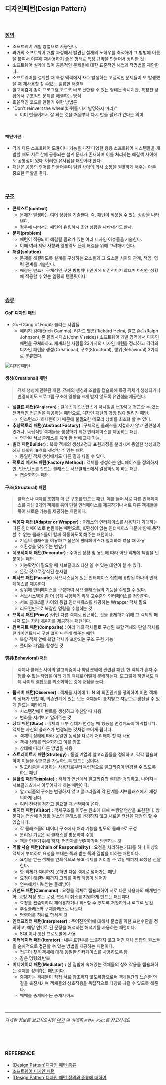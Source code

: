 ## 디자인패턴(Design Pattern)

<br/>

### <u>정의</u>

* 소프트웨어 개발 방법으로 사용된다.
* 과거의 소프트웨어 개발 과정에서 발견된 설계의 노하우를 축적하여 그 방법에 이름을 붙여서 이후에 재사용하기 좋은 형태로 특정 규약을 만들어서 정리한 것
* 소프트웨어 설계에 있어 공통적인 문제들에 대한 표준적인 해법과 작명법을 제안한다.
* 소프트웨어를 설계할 때 특정 맥락에서 자주 발생하는 고질적인 문제들이 또 발생했을 때 재사용할 할 수있는 훌륭한 해결책
* 알고리즘과 같이 프로그램 코드로 바로 변환될 수 있는 형태는 아니지만, 특정한 상황에서 구조적인 문제를 해결하는 방식
* 효율적인 코드를 만들기 위한 방법론
* "Don't reinvent the wheel(바퀴를 다시 발명하지 마라)"
  * 이미 만들어져서 잘 되는 것을 처음부터 다시 만들 필요가 없다는 의미

<br/>

#### 패턴이란

* 각기 다른 소프트웨어 모듈이나 기능을 가진 다양한 응용 소프트웨어 시스템들을 개발할 때도 서로 간에 공통되는 설계 문제가 존재하며 이를 처리하는 해결책 사이에도 공통점이 있다. 이러한 유사점을 패턴이라 한다.
* 패턴은 공통의 언어를 만들어주며 팀원 사이의 의사 소통을 원활하게 해주는 아주 중요한 역할을 한다.

<br/>

### <u>구조</u>

- **콘텍스트(context)**
  * 문제가 발생하는 여어 상황을 기술한다. 즉, 패턴이 적용될 수 있는 상황을 나타낸다.
  * 경우에 따라서는 패턴이 유용하지 못한 상황을 나타내기도 한다.
- **문제(problem)**
  * 패턴이 적용되어 해결될 필요가 있는 여러 디자인 이슈들을 기술한다.
  * 이때 여러 제약 사항과 영향력도 문제 해결을 위해 고려해야 한다.
- **해결(solution)**
  * 문제를 해결하도록 설계를 구성하는 요소들과 그 요소들 사이의 관계, 책임, 협력 관계를 기술한다.
  * 해결은 반드시 구체적인 구현 방법이나 언어에 의존적이지 않으며 다양한 상황에 적용할 수 있는 일종의 템플릿이다.

<br/>

### <u>종류</u>

#### GoF 디자인 패턴

* GoF(Gang of Fou)라 불리는 사람들
  * 에리히 감마(Erich Gamma), 리차드 헬름(Richard Helm), 랄프 존슨(Ralph Johnson), 존 블리시디스(John Vissides)
    소프트웨어 개발 영역에서 디자인 패턴을 구체화하고 체계화한 사람들
    23가지의 디자인 패턴을 정리하고 각각의 디자인 패턴을 생성(Creational), 구조(Structural), 행위(Behavioral) 3가지로 분류했다.

![디자인패턴](https://user-images.githubusercontent.com/61674527/118918011-07e5b300-b96d-11eb-8ffe-7f69e7733efd.JPG)

#### 생성(Creational) 패턴

> **객체 생성에 관련된 패턴. 객체의 생성과 조합을 캡슐화해 특정 객체가 생성되거나 변경되어도 프로그램 구조에 영향을 크게 받지 않도록 유연성을 제공한다.**

* **싱글톤 패턴(Singleton)** : 클래스의 인스턴스가 하나임을 보장하고 접근할 수 있는 전역적인 접근점을 제공하는 패턴으로, 디자인 패턴의 가장 많이 알려진 패턴.
  * 인스턴스가 하나뿐이기 때문에 불필요한 메모리 낭비를 최소화 할 수 있다.
* **추상팩토리 패턴(Abstract Factory)** : 구체적인 클래스를 지정하지 않고 관련성이 있거나, 독립적인 객체들을 생성하기 위한 인터페이스를 제공하는 패턴.
  * 연관된 서브 클래스를 묶어 한 번에 교체 가능.
* **빌더 패턴Builder)** : 복학 객체의 생성과정과 표현과정을 분리시켜 동일한 생성과정에서 다양한 표현을 생성할 수 있는 패턴.
  * 동일한 객체 생성에서도 다른 결과 나올 수 있다.
* **팩토리 메서드 패턴(Factory Method)** : 객체를 생성하는 인터페이스를 정의하지만, 인스턴스를 만드는 클래스는 서브클래스에서 결정하도록 하는 패턴.  
  * 캡슐화하는 패턴

#### 구조(Structural) 패턴

> **클래스나 객체를 조합해 더 큰 구조를 만드는 패턴. 예를 들어 서로 다른 인터페이스를 지닌 2개의 객체를 묶어 단일 인터페이스를 제공하거나 서로 다른 객체들을 묶어 새로운 기능을 제공하는 패턴이다.**

* **적응자 패턴(Adapter or Wrapper)** : 클래스의 인터페이스를 사용자가 기대하는 다른 인터페이스로 변환하는 패턴으로, 호환성이 없는 인터페이스 때문에 함께 동작할 수 없는 클래스들이 함께 작동하도록 해주는 패턴이다.
  * 기존의 클래스를 이용하고 싶은데 인터페이스가 일치하지 않을 때 사용
  * 호환성을 맞춰주는 변압기
* **데코레이터 패턴(Decorator)** : 주어진 상황 및 용도에 따라 어떤 객체에 책임을 덧붙이는 패턴 
  * 기능확장이 필요할 때 서브클래스 대신 쓸 수 있는 대안이 될 수 있다.
  * 온갖 것으로 장식된 눈사람
* **퍼사드 패턴(Facade)** :서브시스템에 있는 인터페이스 집합에 통합된 하나의 인터페이스를 제공한다. 
  * 상위에 인터페이스를 구성하여 서브 클래스들의 기능을 수행할 수 있다.
  * 서브시스템을 좀 더 쉽게 사용하기 위해 고수준의 인터페이스를 정의한다.
  * 서브 클래스들 사이의 통합 인터페이스를 제공하는 Wrapper 객체 필요
  * 리모컨만으로 복잡한 명령을 수행하는 것
* **프록시 패턴(Proxy)** :어떤 다른 객체로 접근하는 것을 통제하기 위해 그 객체의 매니저 또는 자리 채움자를 제공하는 패턴이다.
* **컴퍼지트 패턴(Composite)** : 여러 개의 객체들로 구성된 복합 객체와 단일 객체를 클라이언트에서 구별 없이 다루게 해주는 패턴
  * 복합 객체 안에 복합 객체가 포함되는 구조 구현 가능
  * 폴더와 파일을 합성한 것

#### 행위(Behavioral) 패턴

> **객체나 클래스 사이의 알고리즘이나 책임 분배에 관련된 패턴. 한 객체가 혼자 수행할 수 없는 작업을 여러 개의 객체로 어떻게 분배하는지, 또 그렇게 하면서도 객체 사이의 결합도를 최소화하는 것에 중점을 둔다.**

* **옵저버 패턴(Observer)** : 객체들 사이에 1 : N 의 의존관계를 정의하여 어떤 객체의 상태가 변할 때, 의존관계에 있는 모든 객체들이 통지받고 자동으로 갱신될 수 있게 만드는 패턴이다.
  * 시스템간에 이벤트를 생성하고 수신할 때 사용
  * 변화를 지켜보고 알려주는 것
* **상태 패턴(State)** : 객체의 내부 상태가 변경될 때 행동을 변경하도록 허락합니다. 객체는 자신의 클래스가 변경되는 것처럼 보이게 됩니다.
  * 객체의 상태에 따라 동일한 동작을 다르게 처리해야 할 때 사용
  * 객체 상태를 캡슐화하고 이를 참조
  * 상태에 따라 다른 방법을 사용
* **스트레이트지 패턴(Strategy)** : 동일 계열의 알고리즘들을 정의하고, 각각 캡슐화하며 이들을 상호교환 가능하도록 만드는 것이다. 
  * 알고리즘을 사용하는 사용자로부터 독립적으로 알고리즘이 변경될 수 있도록 하는 패턴
* **템플릿 패턴Template)** : 객체의 연산에서 알고리즘의 뼈대만 정의하고, 나머지는 서브클래스에서 이루어지게 하는 패턴이다.  
  * 알고리즘의 구조는 변경하지 않고 알고리즘의 각 단계를 서브클래스에서 재정의하게 된다.
  * 여러 전략을 정하고 필요할 때 선택하여 쓴다.
* **비지터 패턴(Visitor)** : 객체구조를 이루는 원소에 대해 수행할 연산을 표현한다. 방문자는 연산에 적용할 원소의 클래스를 변경하지 않고 새로운 연산을 재정의 할 수 있습니다.
  * 각 클래스들의 데이터 구조에서 처리 기능을 별도의 클래스로 구성
  * 분리된 기능은 각 클래스를 방문하여 수행
  * 책을 만들기 위해 저자, 편집자를 번갈아가며 방문하는 것
* **역할 사슬 패턴(Chain of Responsibility)** : 요청을 처리하는 기회를 하나 이상의 객체에 부여하여 요청을 보내는 쪽과 받는 쪽의 결합을 피하는 패턴이다.
  * 요청을 받는 객체를 연쇄적으로 묶고 객체를 처리할 수 있을 때까지 요청을 전달한다.
  * 한 객체가 처리하지 못하면 다음 객체로 넘어가는 패턴
  * 요청이 해결될 때까지 고리를 따라 책임이 넘어감
  * 연속해서 나눠받는 물레방아
* **커맨드 패턴(Command)** : 요청을 객체로 캡슐화하여 서로 다른 사용자의 매개변수화, 요청 저장 또는 로깅, 연산의 취소를 지원하게 만드는 패턴이다.
  * 요청을 캡슐화하여 재이용하거나 취소할 수 있도록 저장하거나 로그로 남김
  * 추상클래스와 구체클래스로 나눈다.
  * 명령어를 하나로 합쳐둔 것
* **인터프리터 패턴(Interpreter)** : 주어진 언어에 대해서 문법을 위한 표현수단을 정의하고, 해당 언어로 된 문장을 해석하는 해석기를 사용하는 패턴이다.
  * SQL이나 통신 프로토콜에 사용
* **이터레이터 패턴(Iterator)** : 내부 표현부를 노출하지 않고 어떤 객체 집합의 원소들을 순차적으로 접근할 수 있는 방법을 제공하는 패턴이다.
  * 접근이 잦은 객체에 대해 동일한 인터페이스를 사용하도록 함
  * 같은 명령의 반복
* **미디에이터 패턴(Mediator) :** 한 집합에 속해있는 객체들의 상호 작용을 캡슐화하는 객체를 정의하는 패턴이다. 
  * 중재자는 객체들이 직접 서로 참조하지 않도록함으로써 객체들간의 느슨한 연결을 촉진시키며 객체들의 상호작용을 독립적으로 다양화 시킬 수 있도록 해준다.
  * 매매를 중개해주는 중개사이트

<br/>

***

*자세한 정보를 보고싶으시면 [여기](https://gmlwjd9405.github.io/2018/07/06/design-pattern.html) 맨 아래쪽 `관련된 Post`를 참고하세요*

<br/>

<br/>

<br/>

### REFERENCE

* [[Design Pattern]디자인 패턴 종류](https://gmlwjd9405.github.io/2018/07/06/design-pattern.html)
* [소프트웨어 디자인 패턴](https://itwiki.kr/w/%EC%86%8C%ED%94%84%ED%8A%B8%EC%9B%A8%EC%96%B4_%EB%94%94%EC%9E%90%EC%9D%B8_%ED%8C%A8%ED%84%B4#.EC.B6.94.EC.83.81_.ED.8C.A9.ED.86.A0.EB.A6.AC)
* [[Design Pattern]디자인 패턴 정의와 종류에 대하여](https://coding-factory.tistory.com/708)

